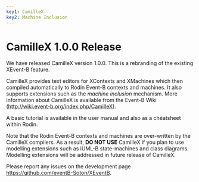 ```yaml
---
key1: CamilleX
key2: Machine Inclusion
---
```


# CamilleX 1.0.0 Release
We have released CamilleX version 1.0.0. This is a rebranding of the existing XEvent-B feature.

CamilleX provides text editors for XContexts and XMachines which then compiled automatically to Rodin Event-B contexts and machines. It also supports extensions such as the *machine inclusion* mechanism. More information about CamilleX is available from the Event-B Wiki (http://wiki.event-b.org/index.php/CamilleX).

A basic tutorial is available in the user manual and also as a cheatsheet within Rodin.

Note that the Rodin Event-B contexts and machines are over-written by the CamilleX compilers. As a result, **DO NOT USE** CamilleX if you plan to use modelling extensions such as iUML-B state-machines and class diagrams. Modelling extensions will be addressed in future release of CamilleX.

Please report any issues on the development page https://github.com/eventB-Soton/XEventB.